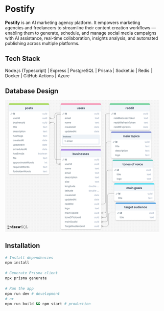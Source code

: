 # Postify

**Postify** is an AI marketing agency platform. It empowers marketing agencies and freelancers to streamline their content creation workflows — enabling them to generate, schedule, and manage social media campaigns with AI assistance, real-time collaboration, insights analysis, and automated publishing across multiple platforms.

## Tech Stack

Node.js (Typescript) | Express | PostgreSQL | Prisma | Socket.io | Redis | Docker | GitHub Actions | Azure

## Database Design

![Schema](image.png)

## Installation

```bash
# Install dependencies
npm install

# Generate Prisma client
npx prisma generate

# Run the app
npm run dev # development
# or
npm run build && npm start # production
```
